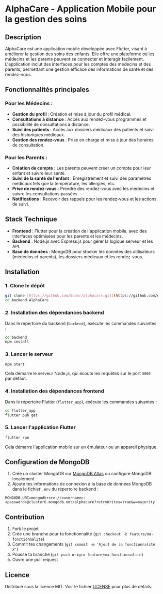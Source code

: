 # AlphaCare - Application Mobile pour la gestion des soins

## Description

AlphaCare est une application mobile développée avec Flutter, visant à améliorer la gestion des soins des enfants. Elle offre une plateforme où les médecins et les parents peuvent se connecter et interagir facilement. L'application inclut des interfaces pour les comptes des médecins et des parents, permettant une gestion efficace des informations de santé et des rendez-vous.


## Fonctionnalités principales

### Pour les Médecins :
- **Gestion du profil** : Création et mise à jour du profil médical.
- **Consultations à distance** : Accès aux rendez-vous programmés et possibilité de consultations à distance.
- **Suivi des patients** : Accès aux dossiers médicaux des patients et suivi des historiques médicaux.
- **Gestion des rendez-vous** : Prise en charge et mise à jour des horaires de consultation.

### Pour les Parents :
- **Création de compte** : Les parents peuvent créer un compte pour leur enfant et suivre leur santé.
- **Suivi de la santé de l'enfant** : Enregistrement et suivi des paramètres médicaux tels que la température, les allergies, etc.
- **Prise de rendez-vous** : Prendre des rendez-vous avec les médecins et suivre les consultations passées.
- **Notifications** : Recevoir des rappels pour les rendez-vous et les actions de suivi.

## Stack Technique

- **Frontend** : Flutter pour la création de l'application mobile, avec des interfaces optimisées pour les parents et les médecins.
- **Backend** : Node.js avec Express.js pour gérer la logique serveur et les API.
- **Base de données** : MongoDB pour stocker les données des utilisateurs (médecins et parents), les dossiers médicaux et les rendez-vous.

## Installation

### 1. Clone le dépôt

```bash
git clone [https://github.com/doosr/alphacare.git](https://github.com/doosr/backend-AlphaCare)
cd backend-AlphaCare
```

### 2. Installation des dépendances backend

Dans le répertoire du backend (`backend`), exécute les commandes suivantes :

```bash
cd backend
npm install
```

### 3. Lancer le serveur

```bash
npm start
```

Cela démarre le serveur Node.js, qui écoute les requêtes sur le port `3000` par défaut.

### 4. Installation des dépendances frontend

Dans le répertoire Flutter (`flutter_app`), exécute les commandes suivantes :

```bash
cd flutter_app
flutter pub get
```

### 5. Lancer l'application Flutter

```bash
flutter run
```

Cela démarre l'application mobile sur un émulateur ou un appareil physique.

## Configuration de MongoDB

1. Crée un cluster MongoDB sur [MongoDB Atlas](https://www.mongodb.com/cloud/atlas) ou configure MongoDB localement.
2. Ajoute tes informations de connexion à la base de données MongoDB dans le fichier `.env` du répertoire backend :

```env
MONGODB_URI=mongodb+srv://<username>:<password>@cluster0.mongodb.net/alphacare?retryWrites=true&w=majority
```

## Contribution

1. Fork le projet
2. Crée une branche pour ta fonctionnalité (`git checkout -b feature/ma-fonctionnalite`)
3. Commit tes changements (`git commit -m 'Ajout de la fonctionnalité X'`)
4. Pousse ta branche (`git push origin feature/ma-fonctionnalite`)
5. Ouvre une pull request

## Licence

Distribué sous la licence MIT. Voir le fichier [LICENSE](LICENSE) pour plus de détails.
